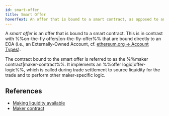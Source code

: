 ```yaml
---
id: smart-offer
title: Smart Offer
hoverText: An offer that is bound to a smart contract, as opposed to an on-the-fly offer.
---
```


A _smart offer_ is an offer that is bound to a smart contract. This is in contrast with %%on-the-fly offers|on-the-fly-offer%% that are bound directly to an EOA (i.e., an Externally-Owned Account, cf. [ethereum.org -> Account Types](https://ethereum.org/en/developers/docs/accounts/#types-of-account)).

The contract bound to the smart offer is referred to as the %%maker contract|maker-contract%%. It implements an %%offer logic|offer-logic%%, which is called during trade settlement to source liquidity for the trade and to perform other maker-specific logic.


## References
* [Making liquidity available](../contracts/background/offer-maker.md)
* [Maker contract](../contracts/technical-references/taking-and-making-offers/reactive-offer/maker-contract.md)
